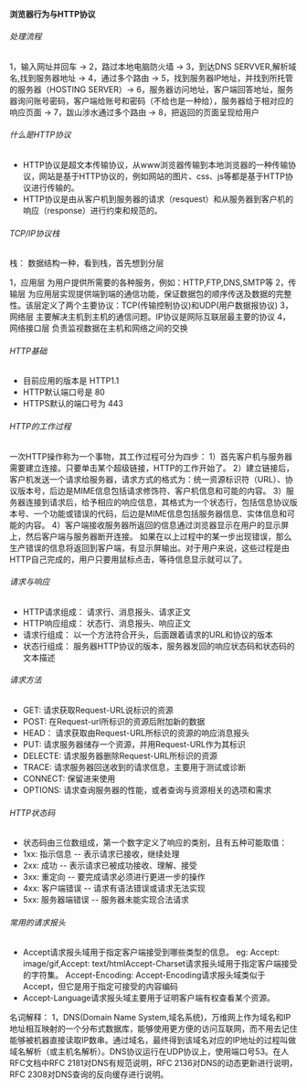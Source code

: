 #### 浏览器行为与HTTP协议

###### 处理流程
1，输入网址并回车  ->
2，路过本地电脑防火墙   ->
3，到达DNS SERVVER,解析域名,找到服务器地址 ->
4，通过多个路由   ->
5，找到服务器IP地址，并找到所托管的服务器（HOSTING SERVER）->
6，服务器访问地址，客户端回答地址，服务器询问账号密码，客户端给账号和密码（不给也是一种给），服务器给于相对应的响应页面  ->
7，跋山涉水通过多个路由   ->
8，把返回的页面呈现给用户

###### 什么是HTTP协议
* HTTP协议是超文本传输协议，从www浏览器传输到本地浏览器的一种传输协议，网站是基于HTTP协议的，例如网站的图片、css、js等都是基于HTTP协议进行传输的。
* HTTP协议是由从客户机到服务器的请求（resquest）和从服务器到客户机的响应（response）进行约束和规范的。

###### TCP/IP协议栈
栈： 数据结构一种，看到栈，首先想到分层

1，应用层
	为用户提供所需要的各种服务，例如：HTTP,FTP,DNS,SMTP等
2，传输层
	为应用层实现提供端到端的通信功能，保证数据包的顺序传送及数据的完整性。该层定义了两个主要协议：TCP(传输控制协议)和UDP(用户数据报协议)
3，网络层
	主要解决主机到主机的通信问题。IP协议是网际互联层最主要的协议
4，网络接口层
	负责监视数据在主机和网络之间的交换

###### HTTP基础
* 目前应用的版本是 HTTP1.1
* HTTP默认端口号是 80
* HTTPS默认的端口号为 443

###### HTTP的工作过程
一次HTTP操作称为一个事物，其工作过程可分为四步：
1）首先客户机与服务器需要建立连接。只要单击某个超级链接，HTTP的工作开始了。
2）建立链接后，客户机发送一个请求给服务器，请求方式的格式为：统一资源标识符（URL）、协议版本号，后边是MIME信息包括请求修饰符、客户机信息和可能的内容。
3）服务器连接到请求后，给予相应的响应信息，其格式为一个状态行，包括信息协议版本号、一个功能或错误的代码，后边是MIME信息包括服务器信息、实体信息和可能的内容。
4）客户端接收服务器所返回的信息通过浏览器显示在用户的显示屏上，然后客户端与服务器断开连接。
如果在以上过程中的某一步出现错误，那么生产错误的信息将返回到客户端，有显示屏输出。对于用户来说，这些过程是由HTTP自己完成的，用户只要用鼠标点击，等待信息显示就可以了。

###### 请求与响应
* HTTP请求组成： 请求行、消息报头、请求正文
* HTTP响应组成： 状态行、消息报头、响应正文
* 请求行组成： 以一个方法符合开头，后面跟着请求的URL和协议的版本
* 状态行组成： 服务器HTTP协议的版本，服务器发回的响应状态码和状态码的文本描述

###### 请求方法
* GET: 请求获取Request-URL说标识的资源
* POST: 在Request-url所标识的资源后附加新的数据
* HEAD： 请求获取由Request-URL所标识的资源的响应消息报头
* PUT: 请求服务器储存一个资源，并用Request-URL作为其标识
* DELECTE: 请求服务器删除Request-URL所标识的资源
* TRACE: 请求服务器回送收到的请求信息，主要用于测试或诊断
* CONNECT: 保留进来使用
* OPTIONS: 请求查询服务器的性能，或者查询与资源相关的选项和需求

###### HTTP状态码
* 状态码由三位数组成，第一个数字定义了响应的类别，且有五种可能取值：
* 1xx: 指示信息 -- 表示请求已接收，继续处理
* 2xx: 成功 -- 表示请求已被成功接收、理解、接受
* 3xx: 重定向 -- 要完成请求必须进行更进一步的操作
* 4xx: 客户端错误 -- 请求有语法错误或请求无法实现
* 5xx: 服务器端错误 -- 服务器未能实现合法请求

###### 常用的请求报头
* Accept请求报头域用于指定客户端接受到哪些类型的信息。
	eg: Accept: image/gif,Accept: text/htmlAccept-Charset请求报头域用于指定客户端接受的字符集。
		Accept-Encoding: Accept-Encoding请求报头域类似于Accept，但它是用于指定可接受的内容编码
* Accept-Language请求报头域主要用于证明客户端有权查看某个资源。



名词解释：
1，DNS(Domain Name System,域名系统)，万维网上作为域名和IP地址相互映射的一个分布式数据库，能够使用更方便的访问互联网，而不用去记住能够被机器直接读取IP数串。通过域名，最终得到该域名对应的IP地址的过程叫做域名解析（或主机名解析）。DNS协议运行在UDP协议上，使用端口号53。在人RFC文档中RFC 2181对DNS有规范说明，RFC 2136对DNS的动态更新进行说明，RFC 2308对DNS查询的反向缓存进行说明。